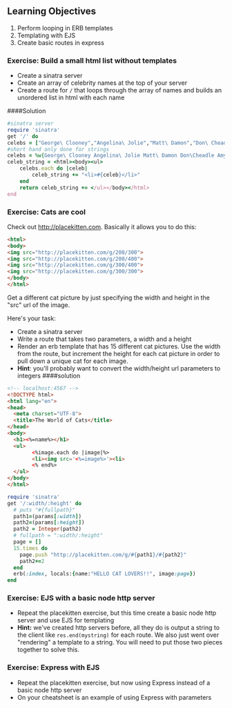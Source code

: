## Learning Objectives
1. Perform looping in ERB templates
3. Templating with EJS
2. Create basic routes in express

### Exercise: Build a small html list without templates

* Create a sinatra server
* Create an array of celebrity names at the top of your server
* Create a route for `/` that loops through the array of names and builds an unordered list in html with each name

####Solution
```ruby
#sinatra server
require 'sinatra'
get '/' do
celebs = ["George\ Clooney","Angelina\ Jolie","Matt\ Damon","Don\ Cheadle","Amy\ Poehler"]
#short hand only done for strings
celebs = %w{George\ Clooney Angelina\ Jolie Matt\ Damon Don\Cheadle Amy\ Poehler}
celeb_string = <html><body><ul>
    celebs.each do |celeb|
        celeb_string += "<li>#{celeb}</li>"
    end
    return celeb_string += </ul></body></html>
end
```

### Exercise: Cats are cool

Check out http://placekitten.com. Basically it allows you to do this:

```html
<html>
<body>
<img src="http://placekitten.com/g/200/300">
<img src="http://placekitten.com/g/200/400">
<img src="http://placekitten.com/g/300/400">
<img src="http://placekitten.com/g/300/300">
</body>
</html>
```

Get a different cat picture by just specifying the width and height in the "src" url of the image.

Here's your task:
* Create a sinatra server
* Write a route that takes two parameters, a width and a height
* Render an erb template that has 15 different cat pictures. Use the width from the route, but increment the height for each cat picture in order to pull down a unique cat for each image.
* **Hint**: you'll probably want to convert the width/height url parameters to integers
####solution
```html
<!-- localhost:4567 -->
<!DOCTYPE html>
<html lang="en">
<head>
  <meta charset="UTF-8">
  <title>The World of Cats</title>
</head>
<body>
  <h1><%=name%></h1>
  <ul>
        <%image.each do |image|%>
        <li><img src='<%=image%>'><li>
        <% end%>
  </ul>
</body>
</html>
```
```ruby
require 'sinatra'
get '/:width/:height' do
  # puts "#{fullpath}"
  path1=(params[:width])
  path2=(params[:height])
  path2 = Integer(path2)
  # fullpath = ":width/:height"
  page = []
  15.times do
    page.push "http://placekitten.com/g/#{path1}/#{path2}"
    path2+=2
  end
  erb(:index, locals:{name:"HELLO CAT LOVERS!!", image:page})
end
```

### Exercise: EJS with a basic node http server
  * Repeat the placekitten exercise, but this time create a basic node http server and use EJS for templating
  * **Hint:** we've created http servers before, all they do is output a string to the client like `res.end(mystring)` for each route. We also just went over "rendering" a template to a string. You will need to put those two pieces together to solve this.

### Exercise: Express with EJS
* Repeat the placekitten exercise, but now using Express instead of a basic node http server
* On your cheatsheet is an example of using Express with parameters
